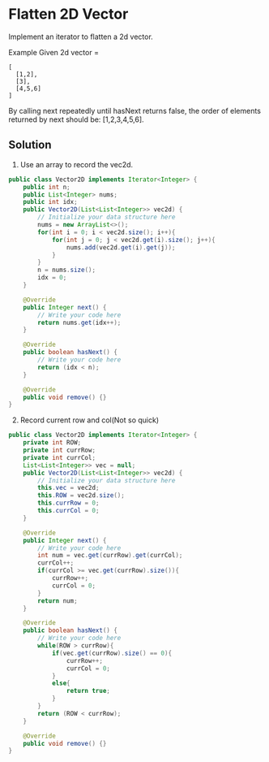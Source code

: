 # Flatten 2D Vector
Implement an iterator to flatten a 2d vector.

Example
Given 2d vector =
```
[
  [1,2],
  [3],
  [4,5,6]
]
```
By calling next repeatedly until hasNext returns false, the order of elements returned by next should be: [1,2,3,4,5,6].

## Solution
1. Use an array to record the vec2d.   
```java
public class Vector2D implements Iterator<Integer> {
    public int n;
    public List<Integer> nums;
    public int idx;
    public Vector2D(List<List<Integer>> vec2d) {
        // Initialize your data structure here
        nums = new ArrayList<>();
        for(int i = 0; i < vec2d.size(); i++){
            for(int j = 0; j < vec2d.get(i).size(); j++){
                nums.add(vec2d.get(i).get(j));
            }
        }
        n = nums.size();
        idx = 0;
    }

    @Override
    public Integer next() {
        // Write your code here
        return nums.get(idx++);
    }

    @Override
    public boolean hasNext() {
        // Write your code here
        return (idx < n);
    }

    @Override
    public void remove() {}
}
```
2. Record current row and col(Not so quick)
```java
public class Vector2D implements Iterator<Integer> {
    private int ROW;
    private int currRow;
    private int currCol;
    List<List<Integer>> vec = null;
    public Vector2D(List<List<Integer>> vec2d) {
        // Initialize your data structure here
        this.vec = vec2d;
        this.ROW = vec2d.size();
        this.currRow = 0;
        this.currCol = 0;
    }

    @Override
    public Integer next() {
        // Write your code here
        int num = vec.get(currRow).get(currCol);
        currCol++;
        if(currCol >= vec.get(currRow).size()){
            currRow++;
            currCol = 0;
        }
        return num;
    }

    @Override
    public boolean hasNext() {
        // Write your code here
        while(ROW > currRow){
            if(vec.get(currRow).size() == 0){
                currRow++;
                currCol = 0;
            }
            else{
                return true;
            }
        }
        return (ROW < currRow);
    }

    @Override
    public void remove() {}
}
```
